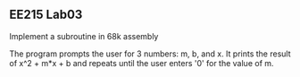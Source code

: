 ## EE215 Lab03 ##
Implement a subroutine in 68k assembly

The program prompts the user for 3 numbers: m, b, and x. It prints the result of x^2 + m*x + b and repeats until the user enters '0' for the value of m.
